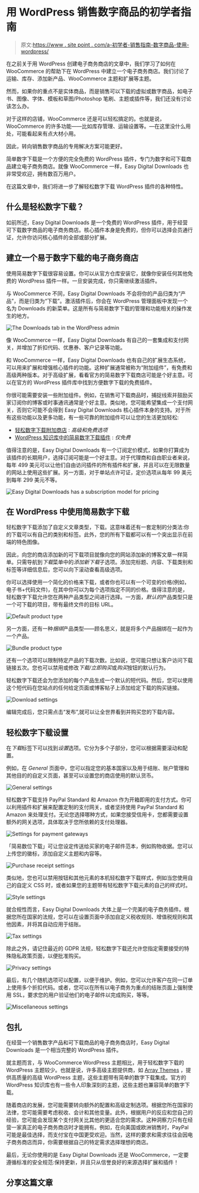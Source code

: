 # 用 WordPress 销售数字商品的初学者指南

> 原文:[https://www . site point . com/a-初学者-销售指南-数字商品-使用-wordpress/](https://www.sitepoint.com/a-beginners-guide-to-selling-digital-goods-with-wordpress/)

在之前关于用 WordPress 创建电子商务商店的文章中，我们学习了如何在 WooCommerce 的帮助下在 WordPress 中建立一个电子商务商店。我们讨论了运输、库存、添加新产品、WooCommerce 主题和扩展等主题。

然而，如果你的重点不是实体商品，而是销售可以下载的虚拟或数字商品，如电子书、图像、字体、模板和草图/Photoshop 笔刷、主题或插件等，我们还没有讨论该怎么办。

对于这样的店铺，WooCommerce 还是可以轻松搞定的。也就是说，WooCommerce 的许多功能——比如库存管理、运输设置等。—在这里没什么用处，可能看起来有点大材小用。

因此，转向销售数字商品的专用解决方案可能更好。

简单数字下载是一个方便的完全免费的 WordPress 插件，专门为数字和可下载商品建立电子商务商店。就像 WooCommerce 一样，Easy Digital Downloads 也非常受欢迎，拥有数百万用户。

在这篇文章中，我们将进一步了解轻松数字下载 WordPress 插件的各种特性。

## 什么是轻松数字下载？

如前所述，Easy Digital Downloads 是一个免费的 WordPress 插件，用于经营可下载数字商品的电子商务商店。核心插件本身是免费的，但你可以选择会员通行证，允许你访问核心插件的全部或部分扩展。

## 建立一个易于数字下载的电子商务商店

使用简易数字下载很容易设置。你可以从官方仓库安装它，就像你安装任何其他免费的 WordPress 插件一样。一旦安装完成，你只需继续激活插件。

与 WooCommerce 不同，Easy Digital Downloads 不会将你的产品归类为“产品”，而是归类为“下载”。激活插件后，你会在 WordPress 管理面板中发现一个名为 Downloads 的新菜单。这是所有与简易数字下载的管理和功能相关的操作发生的地方。

![The Downloads tab in the WordPress admin](../Images/511a4edb0f6d1ac4668de7490573da17.png)

像 WooCommerce 一样，Easy Digital Downloads 有自己的一套集成和支付网关，并增加了折扣代码、优惠券、客户记录等功能。

和 WooCommerce 一样，Easy Digital Downloads 也有自己的扩展生态系统，可以用来扩展和增强核心插件的功能。这种扩展通常被称为“附加组件”，有免费和高级两种版本。对于高级扩展，看看官方的简易数字下载商店可能是个好主意。可以在官方的 WordPress 插件库中找到方便数字下载的免费插件。

你很可能需要安装一些附加组件。例如，在销售可下载商品时，捕捉线索并鼓励买家订阅你的博客或时事通讯通常是个好主意。类似地，您可能希望集成一个支付网关，否则它可能不会得到 Easy Digital Downloads 核心插件本身的支持。对于所有这些功能以及更多功能，有一些可靠的附加组件可以让您的生活更加轻松:

*   [轻松数字下载附加商店](https://easydigitaldownloads.com/downloads/) : *高级和免费选项*
*   [WordPress 知识库中的简易数字下载插件](https://wordpress.org/plugins/search/easy+digital+downloads/) : *仅免费*

值得注意的是，Easy Digital Downloads 有一个订阅定价模式，如果你打算成为该插件的长期用户，选择订阅可能是一个好主意。对于代理商和自由职业者来说，每年 499 美元可以让他们自由访问插件的所有插件和扩展，并且可以在无限数量的网站上使用这些扩展。另一方面，对于单站点许可证，定价选项从每年 99 美元到每年 299 美元不等。

![Easy Digital Downloads has a subscription model for pricing](../Images/e4e8480d2ae82aefb935f886335cb159.png)

## 在 WordPress 中使用简易数字下载

轻松数字下载添加了自定义文章类型，下载。这意味着还有一套定制的分类法:你的下载可以有自己的类别和标签。此外，您的所有下载都可以有一个突出显示在前端的特色图像。

因此，向您的商店添加新的可下载项目就像向您的网站添加新的博客文章一样简单。只需导航到*下载*菜单中的*添加新下载*子选项。添加完标题、内容、下载类别和标签等详细信息后，您可以向下滚动查看高级选项。

你可以选择使用一个简化的价格来下载，或者你也可以有一个可变的价格(例如，电子书+代码文件)，在其中你可以为每个选项指定不同的价格。值得注意的是，轻松数字下载允许您在两种产品类型之间进行选择。一方面，*默认的*产品类型只是一个可下载的项目，带有最终文件的目标 URL。

![Default product type](../Images/618f6bd444c5b86e7d9d9d0ba870ac31.png)

另一方面，还有一种*捆绑*产品类型——顾名思义，就是将多个产品捆绑在一起作为一个产品。

![Bundle product type](../Images/449c6334d33402e6f182a9953060869d.png)

还有一个选项可以限制特定产品的下载次数。比如说，您可能只想让客户访问下载链接五次。您也可以禁用或修改*下载/立即购买*或*购买*按钮的默认行为。

轻松数字下载还会为您添加的每个产品生成一个默认的短代码。然后，您可以使用这个短代码在您站点的任何给定页面或博客帖子上添加给定下载的购买链接。

![Download settings](../Images/546524d12320b5f4929ab604ab756c59.png)

编辑完成后，您只需点击“发布”,就可以让全世界看到并购买您的下载内容。

## 轻松数字下载设置

在*下载*标签下可以找到*设置*选项。它分为多个子部分，您可以根据需要滚动和配置。

例如，在 *General* 页面中，您可以指定您的基本国家以及用于结账、账户管理和其他目的的自定义页面，甚至可以设置您的商店使用的默认货币。

![General settings](../Images/363191b029a18aa69a94d39e03318eef.png)

轻松数字下载支持 PayPal Standard 和 Amazon 作为开箱即用的支付方式。你可以利用插件和扩展来配置定制的支付网关，或者坚持使用 PayPal Standard 和 Amazon 来处理支付。无论您选择哪种方式，如果您接受信用卡，您都需要设置额外的网关选项，具体取决于您所依赖的支付处理器。

![Settings for payment gateways](../Images/ec72b6b59aa08eb2b8bb15abd0e37e40.png)

「简易数位下载」可让您设定传送给买家的电子邮件范本，例如购物收据。您可以上传您的徽标，添加自定义主题和内容等。

![Purchase receipt settings](../Images/8ad7f71aef28c0bdd1c366ec87787958.png)

类似地，您也可以禁用按钮和其他元素的本机轻松数字下载样式，例如当您使用自己的自定义 CSS 时，或者如果您的主题带有轻松数字下载元素的自己的样式时。

![Style settings](../Images/9da65857cf6814ba5882b3283cf09283.png)

就合规性而言，Easy Digital Downloads 大体上是一个完美的电子商务插件。根据您所在国家的法规，您可以在设置页面中添加自定义税收规则、增值税规则和其他因素，并将其自动应用于结账。

![Tax settings](../Images/39192627bcda0b17a575b4bfc11c7fc9.png)

除此之外，请记住最近的 GDPR 法规，轻松数字下载还允许您指定需要接受的特殊隐私政策页面，以便批准购买。

![Privacy settings](../Images/0d901e68adb15aa7369a83bef5e06a2e.png)

最后，有几个随机选项可以配置，以便于维护。例如，您可以允许客户在同一订单上使用多个折扣代码。或者，您可以在所有以电子商务为重点的结账页面上强制使用 SSL，要求您的用户验证他们的电子邮件以完成购买，等等。

![Miscellaneous settings](../Images/7b8824d82616bfa0b740a2365a97793f.png)

## 包扎

在经营一个销售数字产品和可下载商品的电子商务商店时，Easy Digital Downloads 是一个相当完整的 WordPress 插件。

就主题而言，与 WooCommerce WordPress 主题相比，用于轻松数字下载的 WordPress 主题较少。也就是说，许多高级主题提供商，如 [Array Themes](https://arraythemes.com/wordpress-themes/) ，提供高质量的高级 WordPress 主题，这些主题带有简单的数字下载集成。官方的 WordPress 知识库也有一些令人印象深刻的主题，这些主题也兼容简单的数字下载。

随着商店的发展，您可能需要转向额外的配置和高级定制选项。根据您所在国家的法律，您可能需要考虑税收、会计和其他变量。此外，根据用户的反应和您自己的经验，您可能会发现某个支付网关比其他的更适合您的需求。这种洞察力只有在经营一家真正的电子商务商店时才能拥有。例如，在向美国或欧洲销售时，PayPal 可能是最佳选择，而支付宝在中国更受欢迎。当然，这样的要求和需求往往会因电子商务商店而异，你需要根据自己的特定需求选择理想的商店。

最后，无论你使用的是 Easy Digital Downloads 还是 WooCommerce，一定要遵循标准的安全规范:保持更新，并且只从信誉良好的来源选择扩展和插件！

## 分享这篇文章